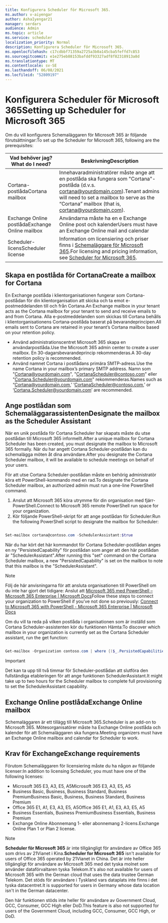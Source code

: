 ```yaml
---
title: Konfigurera Scheduler för Microsoft 365.
ms.author: v-aiyengar
author: AshaIyengar21
manager: serdars
audience: Admin
ms.topic: article
ms.service: scheduler
localization_priority: Normal
description: Konfigurera Scheduler för Microsoft 365.
ms.openlocfilehash: c17cdbbf71359a2725a3b0a145cba5feffd7c853
ms.sourcegitcommit: e1e275eb88153bafddf93327adf8f82318913a8d
ms.translationtype: MT
ms.contentlocale: sv-SE
ms.lasthandoff: 06/08/2021
ms.locfileid: "52809197"
---
```

# <a name="setting-up-scheduler-for-microsoft-365"></a><span data-ttu-id="075d0-103">Konfigurera Scheduler för Microsoft 365</span><span class="sxs-lookup"><span data-stu-id="075d0-103">Setting up Scheduler for Microsoft 365</span></span>

<span data-ttu-id="075d0-104">Om du vill konfigurera Schemaläggaren för Microsoft 365 är följande förutsättningar:</span><span class="sxs-lookup"><span data-stu-id="075d0-104">To set up the Scheduler for Microsoft 365, following are the prerequisites:</span></span>

|<span data-ttu-id="075d0-105">**Vad behöver jag?**</span><span class="sxs-lookup"><span data-stu-id="075d0-105">**What do I need?**</span></span> |<span data-ttu-id="075d0-106">**Beskrivning**</span><span class="sxs-lookup"><span data-stu-id="075d0-106">**Description**</span></span> |
|-------------------|-------------|
|<span data-ttu-id="075d0-107">Cortana-postlåda</span><span class="sxs-lookup"><span data-stu-id="075d0-107">Cortana mailbox</span></span> |<span data-ttu-id="075d0-108">Innehavaradministratörer måste ange att en postlåda ska fungera som "Cortana"-postlåda (d.v.s. cortana@yourdomain.com).</span><span class="sxs-lookup"><span data-stu-id="075d0-108">Tenant admins will need to set a mailbox to serve as the “Cortana” mailbox (that is, cortana@yourdomain.com).</span></span>         |
|<span data-ttu-id="075d0-109">Exchange Online postlåda</span><span class="sxs-lookup"><span data-stu-id="075d0-109">Exchange Online mailbox</span></span> |<span data-ttu-id="075d0-110">Användarna måste ha en e Exchange Online post och kalender</span><span class="sxs-lookup"><span data-stu-id="075d0-110">Users must have an Exchange Online mail and calendar</span></span>         |
|<span data-ttu-id="075d0-111">Scheduler-licens</span><span class="sxs-lookup"><span data-stu-id="075d0-111">Scheduler license</span></span> |<span data-ttu-id="075d0-112">Information om licensiering och priser finns i [Schemaläggare för Microsoft 365](https://www.microsoft.com/microsoft-365/meeting-scheduler-pricing).</span><span class="sxs-lookup"><span data-stu-id="075d0-112">For licensing and pricing information, see [Scheduler for Microsoft 365](https://www.microsoft.com/microsoft-365/meeting-scheduler-pricing).</span></span>        |

## <a name="create-a-mailbox-for-cortana"></a><span data-ttu-id="075d0-113">Skapa en postlåda för Cortana</span><span class="sxs-lookup"><span data-stu-id="075d0-113">Create a mailbox for Cortana</span></span>
<span data-ttu-id="075d0-114">En Exchange postlåda i klientorganisationen fungerar som Cortana-postlådan för din klientorganisation att skicka och ta emot e-postmeddelanden till och från Cortana.</span><span class="sxs-lookup"><span data-stu-id="075d0-114">An Exchange mailbox in your tenant acts as the Cortana mailbox for your tenant to send and receive emails to and from Cortana.</span></span> <span data-ttu-id="075d0-115">Alla e-postmeddelanden som skickas till Cortana behålls i klientorganisationens Cortana-postlåda baserat på bevarandeprincipen.</span><span class="sxs-lookup"><span data-stu-id="075d0-115">All emails sent to Cortana are retained in your tenant’s Cortana mailbox based on your retention policy.</span></span>

- <span data-ttu-id="075d0-116">Använd administrationscentret Microsoft 365 skapa en användarpostlåda.</span><span class="sxs-lookup"><span data-stu-id="075d0-116">Use the Microsoft 365 admin center to create a user mailbox.</span></span> <span data-ttu-id="075d0-117">En 30-dagarsbevarandeprincip rekommenderas.</span><span class="sxs-lookup"><span data-stu-id="075d0-117">A 30-day retention policy is recommended.</span></span> 
- <span data-ttu-id="075d0-118">Använd namnet Cortana i postlådans primära SMTP-adress.</span><span class="sxs-lookup"><span data-stu-id="075d0-118">Use the name Cortana in your mailbox’s primary SMTP address.</span></span> <span data-ttu-id="075d0-119">Namn som "Cortana@yourdomain.com", "CortanaScheduler@contoso.com" eller "Cortana.Scheduler@yourdomain.com" rekommenderas.</span><span class="sxs-lookup"><span data-stu-id="075d0-119">Names such as “Cortana@yourdomain.com,’ ‘CortanaScheduler@contoso.com,’ or ‘Cortana.Scheduler@yourdomain.com’ are recommended.</span></span>

## <a name="designate-the-mailbox-as-the-scheduler-assistant"></a><span data-ttu-id="075d0-120">Ange postlådan som Schemaläggarassistenten</span><span class="sxs-lookup"><span data-stu-id="075d0-120">Designate the mailbox as the Scheduler Assistant</span></span>

<span data-ttu-id="075d0-121">När en unik postlåda för Cortana Scheduler har skapats måste du utse postlådan till Microsoft 365 informellt.</span><span class="sxs-lookup"><span data-stu-id="075d0-121">After a unique mailbox for Cortana Scheduler has been created, you must designate the mailbox to Microsoft 365 formally.</span></span> <span data-ttu-id="075d0-122">När du har angett Cortana Scheduler-postlådan kan du schemalägga möten åt dina användare.</span><span class="sxs-lookup"><span data-stu-id="075d0-122">After you designate the Cortana Scheduler mailbox, it will be available to schedule meetings on behalf of your users.</span></span>

<span data-ttu-id="075d0-123">För att utse Cortana Scheduler-postlådan måste en behörig administratör köra ett PowerShell-kommando med en rad.</span><span class="sxs-lookup"><span data-stu-id="075d0-123">To designate the Cortana Scheduler mailbox, an authorized admin must run a one-line PowerShell command.</span></span> 

1. <span data-ttu-id="075d0-124">Anslut att Microsoft 365 köra utrymme för din organisation med fjärr-PowerShell.</span><span class="sxs-lookup"><span data-stu-id="075d0-124">Connect to Microsoft 365 remote PowerShell run space for your organization.</span></span>
2. <span data-ttu-id="075d0-125">Kör följande PowerShell-skript för att ange postlådan för Scheduler:</span><span class="sxs-lookup"><span data-stu-id="075d0-125">Run the following PowerShell script to designate the mailbox for Scheduler:</span></span>

```powershell

Set-mailbox cortana@contoso.com -SchedulerAssistant:$true

```

<span data-ttu-id="075d0-126">När du har kört det här kommandot för Cortana Scheduler-postlådan anges en ny "PersistedCapability" för postlådan som anger att den här postlådan är "SchedulerAssistant".</span><span class="sxs-lookup"><span data-stu-id="075d0-126">After running this "set" command on the Cortana Scheduler mailbox, a new "PersistedCapability" is set on the mailbox to note that this mailbox is the "SchedulerAssistant".</span></span>

> [!NOTE]
> <span data-ttu-id="075d0-127">Följ de här anvisningarna för att ansluta organisationen till PowerShell om du inte har gjort det tidigare: Anslut att [Microsoft 365 med PowerShell – Microsoft 365 Enterprise | Microsoft Docs](../enterprise/connect-to-microsoft-365-powershell.md)</span><span class="sxs-lookup"><span data-stu-id="075d0-127">Follow these steps to connect your organization to PowerShell if you’ve not done so previously: [Connect to Microsoft 365 with PowerShell - Microsoft 365 Enterprise | Microsoft Docs](../enterprise/connect-to-microsoft-365-powershell.md)</span></span>

<span data-ttu-id="075d0-128">Om du vill ta reda på vilken postlåda i organisationen som är inställd som Cortana Scheduler-assistenten kör du funktionen Hämta:</span><span class="sxs-lookup"><span data-stu-id="075d0-128">To discover which mailbox in your organization is currently set as the Cortana Scheduler assistant, run the get function:</span></span>
 
```powershell

Get-mailbox -Organization contoso.com | where {($_.PersistedCapabilities -like "SchedulerAssistant")}

```

> [!IMPORTANT]
> <span data-ttu-id="075d0-129">Det kan ta upp till två timmar för Scheduler-postlådan att slutföra den fullständiga etableringen för att ange funktionen SchedulerAssistant.</span><span class="sxs-lookup"><span data-stu-id="075d0-129">It might take up to two hours for the Scheduler mailbox to complete full provisioning to set the SchedulerAssistant capability.</span></span>

## <a name="exchange-online-mailbox"></a><span data-ttu-id="075d0-130">Exchange Online postlåda</span><span class="sxs-lookup"><span data-stu-id="075d0-130">Exchange Online mailbox</span></span>
<span data-ttu-id="075d0-131">Schemaläggaren är ett tillägg till Microsoft 365.</span><span class="sxs-lookup"><span data-stu-id="075d0-131">Scheduler is an add-on to Microsoft 365.</span></span> <span data-ttu-id="075d0-132">Mötesorganisatörer måste ha Exchange Online postlåda och kalender för att Schemaläggaren ska fungera.</span><span class="sxs-lookup"><span data-stu-id="075d0-132">Meeting organizers must have an Exchange Online mailbox and calendar for Scheduler to work.</span></span>

## <a name="exchange-requirements"></a><span data-ttu-id="075d0-133">Krav för Exchange</span><span class="sxs-lookup"><span data-stu-id="075d0-133">Exchange requirements</span></span>

<span data-ttu-id="075d0-134">Förutom Schemaläggaren för licensiering måste du ha någon av följande licenser:</span><span class="sxs-lookup"><span data-stu-id="075d0-134">In addition to licensing Scheduler, you must have one of the following licenses:</span></span>

- <span data-ttu-id="075d0-135">Microsoft 365 E3, A3, E5, A5</span><span class="sxs-lookup"><span data-stu-id="075d0-135">Microsoft 365 E3, A3, E5, A5</span></span>
- <span data-ttu-id="075d0-136">Business Basic, Business, Business Standard, Business Premium</span><span class="sxs-lookup"><span data-stu-id="075d0-136">Business Basic, Business, Business Standard, Business Premium</span></span>
- <span data-ttu-id="075d0-137">Office 365 E1, A1, E3, A3, E5, A5</span><span class="sxs-lookup"><span data-stu-id="075d0-137">Office 365 E1, A1, E3, A3, E5, A5</span></span>
- <span data-ttu-id="075d0-138">Business Essentials, Business Premium</span><span class="sxs-lookup"><span data-stu-id="075d0-138">Business Essentials, Business Premium</span></span>
- <span data-ttu-id="075d0-139">Exchange Online Abonnemang 1- eller abonnemang 2-licens.</span><span class="sxs-lookup"><span data-stu-id="075d0-139">Exchange Online Plan 1 or Plan 2 license.</span></span> 

> [!Note]
> <span data-ttu-id="075d0-140">**Scheduler för Microsoft 365** är inte tillgängligt för användare av Office 365 som drivs av 21Vianet i Kina.</span><span class="sxs-lookup"><span data-stu-id="075d0-140">**Scheduler for Microsoft 365** isn't available for users of Office 365 operated by 21Vianet in China.</span></span> <span data-ttu-id="075d0-141">Det är inte heller tillgängligt för användare av Microsoft 365 med det tyska molnet som använder dataförvaltaren tyska Telekom.</span><span class="sxs-lookup"><span data-stu-id="075d0-141">It's also not available for users of Microsoft 365 with the German cloud that uses the data trustee German Telekom.</span></span> <span data-ttu-id="075d0-142">Det stöds för användare i Tyskland vars dataplats inte finns i det tyska datacentret.</span><span class="sxs-lookup"><span data-stu-id="075d0-142">It is supported for users in Germany whose data location isn't in the German datacenter.</span></span>
>
><span data-ttu-id="075d0-143">Den här funktionen stöds inte heller för användare av Government Cloud, GCC, Consumer, GCC High eller DoD.</span><span class="sxs-lookup"><span data-stu-id="075d0-143">This feature is also not supported for users of the Government Cloud, including GCC, Consumer, GCC High, or DoD.</span></span>
